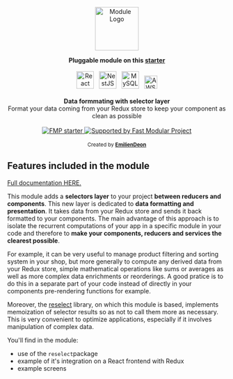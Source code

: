 <p align="center">
  <a href="https://fast-modular-project.com/modules" target="_blank">
    <img src="https://fast-modular-project.com/assets/icons/module-outlined-primary.svg" height="100px" alt="Module Logo"/>
  </a>
</p>

<div align="center">
    <strong>
      Pluggable module on this <a href="https://fast-modular-project.com/starters/starter-reacjs-nestjs-mysql" target="_blank">starter</a>
    </strong>  
</div>

<br />

<div align="center">
  <img src="https://fast-modular-project.com/assets/imgs/technologies/reactjs.png" height="40px" alt="React"/>&nbsp;&nbsp;
  <img src="https://fast-modular-project.com/assets/imgs/technologies/nestjs.svg" height="40px" alt="NestJS"/>&nbsp;&nbsp;
  <img src="https://fast-modular-project.com/assets/imgs/technologies/mysql.png" height="40px" alt="MySQL"/>&nbsp;&nbsp;
  <img src="https://fast-modular-project.com/assets/imgs/technologies/aws.png" height="30px" alt="AWS"/>
</div>

<br />

<div align="center"><strong>Data formmating with selector layer</strong></div>
<div align="center">Format your data coming from your Redux store to keep your component as clean as possible</div>

<br />

<!-- Badges -->
<div align="center">
  
  <a href="https://join.slack.com/t/fast-modular-project/shared_invite/zt-o4xbnp6b-QWVWS8VUBTaurVU1g~9rIw">
    <img 
    alt="FMP starter" src="https://img.shields.io/badge/join%20the%20community-on%20slack-blue?logo=slack"/>
  </a>
  <a href="https://fast-modular-project.com">
    <img alt="Supported by Fast Modular Project" src="https://img.shields.io/badge/supported%20by-Fast%20Modular%20Project-ed422e" />
  </a>
</div>

<br />

<div align="center">
  <sub>Created by <strong><a href="https://github.com/emiliendeon">EmilienDeon</a></strong></sub>
</div>

## Features included in the module

[Full documentation HERE.](https://github.com/emiliendeon/selectors-for-fmp-reactjs-starter)

This module adds a **selectors layer** to your project **between reducers and components**. This new layer is dedicated to **data formatting and presentation**. It takes data from your Redux store and sends it back formatted to your components. The main advantage of this approach is to isolate the recurrent computations of your app in a specific module in your code and therefore to **make your components, reducers and services the clearest possible**.

For example, it can be very useful to manage product filtering and sorting system in your shop, but more generally to compute any derived data from your Redux store, simple mathematical operations like sums or averages as well as more complex data enrichments or reorderings. A good pratice is to do this in a separate part of your code instead of directly in your components pre-rendering functions for example.

Moreover, the [reselect](https://github.com/reduxjs/reselect) library, on which this module is based, implements memoization of selector results so as not to call them more as necessary. This is very convenient to optimize applications, especially if it involves manipulation of complex data.

You'll find in the module: 
- use of the `reselect`package
- example of it's integration on a React frontend with Redux
- example screens